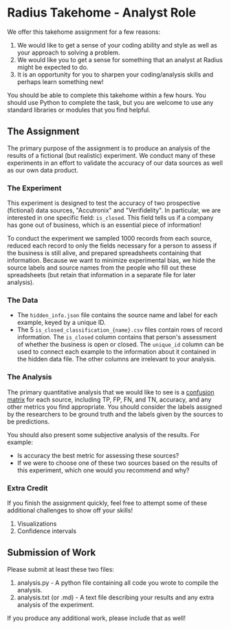 # Radius Takehome - Analyst Role

We offer this takehome assignment for a few reasons: 

1.  We would like to get a sense of your coding ability and style as well as your approach to solving a problem.
2.  We would like you to get a sense for something that an analyst at Radius might be expected to do.
3.  It is an opportunity for you to sharpen your coding/analysis skills and perhaps learn something new!

You should be able to complete this takehome within a few hours. You should use Python to complete the task, but you are welcome to use any standard libraries or modules that you find helpful.

## The Assignment
The primary purpose of the assignment is to produce an analysis of the results of a fictional (but realistic) experiment. We conduct many of these experiments in an effort to validate the accuracy of our data sources as well as our own data product. 

### The Experiment
This experiment is designed to test the accuracy of two prospective (fictional) data sources, "Accutronix" and "Verifidelity". In particular, we are interested in one specific field: `is_closed`. This field tells us if a company has gone out of business, which is an essential piece of information!

To conduct the experiment we sampled 1000 records from each source, reduced each record to only the fields necessary for a person to assess if the business is still alive, and prepared spreadsheets containing that information. Because we want to minimize experimental bias, we hide the source labels and source names from the people who fill out these spreadsheets (but retain that information in a separate file for later analysis). 

### The Data

* The `hidden_info.json` file contains the source name and label for each example, keyed by a unique ID. 
* The 5 `is_closed_classification_{name}.csv` files contain rows of record information. The `is_closed` column contains that person's assessment of whether the business is open or closed. The `unique_id` column can be used to connect each example to the information about it contained in the hidden data file. The other columns are irrelevant to your analysis. 

### The Analysis
The primary quantitative analysis that we would like to see is a [confusion matrix](http://en.wikipedia.org/wiki/Confusion_matrix) for each source, including TP, FP, FN, and TN, accuracy, and any other metrics you find appropriate. You should consider the labels assigned by the researchers to be ground truth and the labels given by the sources to be predictions. 

You should also present some subjective analysis of the results. For example:

*  Is accuracy the best metric for assessing these sources?
*  If we were to choose one of these two sources based on the results of this experiment, which one would you recommend and why?

### Extra Credit
If you finish the assignment quickly, feel free to attempt some of these additional challenges to show off your skills!

1.  Visualizations
2.  Confidence intervals

## Submission of Work
Please submit at least these two files:

1.  analysis.py - A python file containing all code you wrote to compile the analysis.
2.  analysis.txt (or .md) - A text file describing your results and any extra analysis of the experiment. 

If you produce any additional work, please include that as well!